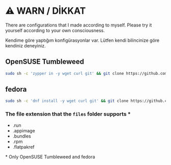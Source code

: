 # ⚠️ WARN / DİKKAT

There are configurations that I made according to myself. Please try it yourself according to your own consciousness.

Kendime göre yaptığım konfigürasyonlar var. Lütfen kendi bilincinize göre kendiniz deneyiniz.

## OpenSUSE Tumbleweed

```bash
sudo sh -c 'zypper in -y wget curl git' && git clone https://github.com/herrwinfried/myconfig.git -b linux && mkdir -p myconfig/files && chmod +x myconfig/*.sh
```
## fedora

```bash
sudo sh -c 'dnf install -y wget curl git' && git clone https://github.com/herrwinfried/myconfig.git -b linux && mkdir -p myconfig/files && chmod +x myconfig/*.sh
```
### The file extension that the `files` folder supports *
- .run
- .appimage
- .bundles
- .rpm
- .flatpakref

\* Only OpenSUSE Tumbleweed and fedora